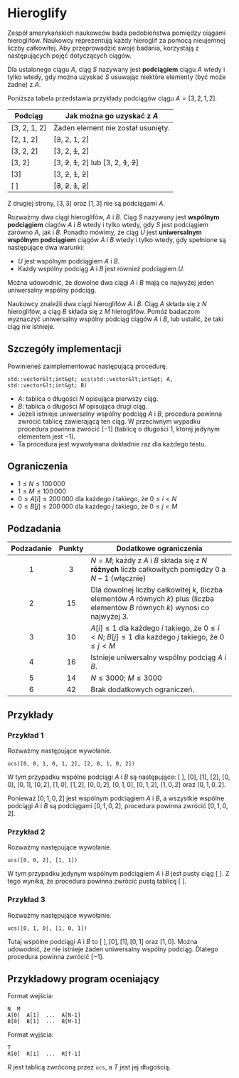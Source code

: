 # Hieroglify

Zespół amerykańskich naukowców bada podobieństwa pomiędzy ciągami hieroglifów.
Naukowcy reprezentują każdy hieroglif za pomocą nieujemnej liczby całkowitej.
Aby przeprowadzić swoje badania, korzystają z następujących pojęć dotyczących ciągów.

Dla ustalonego ciągu $A$, ciąg $S$ nazywany jest **podciągiem** ciągu $A$ wtedy i tylko wtedy, gdy można uzyskać $S$ usuwając niektóre elementy (być może żadne) z $A$.

Poniższa tabela przedstawia przykłady podciągów ciągu $A = [3, 2, 1, 2]$.

| Podciąg | Jak można go uzyskać z $A$ |
|----------------|------------------------------------------------|
| [3, 2, 1, 2] | Żaden element nie został usunięty.
| [2, 1, 2]     | [<s>3</s>, 2, 1, 2]
| [3, 2, 2]     | [3, 2, <s>1</s>, 2]
| [3, 2]         | [3, <s>2</s>, <s>1</s>, 2] lub [3, 2, <s>1</s>, <s>2</s>]
| [3]             | [3, <s>2</s>, <s>1</s>, <s>2</s>]
| [ ]              | [<s>3</s>, <s>2</s>, <s>1</s>, <s>2</s>]

Z drugiej strony, $[3, 3]$ oraz $[1, 3]$ nie są podciągami $A$.

Rozważmy dwa ciągi hieroglifów, $A$ i $B$.
Ciąg $S$ nazywany jest **wspólnym podciągiem** ciagów $A$ i $B$
 wtedy i tylko wtedy, gdy $S$ jest podciągiem zarówno $A$, jak i $B$.
Ponadto mówimy, że ciąg $U$ jest **uniwersalnym wspólnym podciągiem** ciągów $A$ i $B$
 wtedy i tylko wtedy, gdy spełnione są następujące dwa warunki:
* $U$ jest wspólnym podciągiem $A$ i $B$.
* Każdy wspólny podciąg $A$ i $B$ jest również podciągiem $U$.

Można udowodnić, że dowolne dwa ciągi $A$ i $B$
 mają co najwyżej jeden uniwersalny wspólny podciąg.

Naukowcy znaleźli dwa ciągi hieroglifów $A$ i $B$.
Ciąg $A$ składa się z $N$ hieroglifów,
 a ciąg $B$ składa się z $M$ hieroglifów.
Pomóż badaczom wyznaczyć
 uniwersalny wspólny podciąg ciągów $A$ i $B$,
 lub ustalić, że taki ciąg nie istnieje.

## Szczegóły implementacji

Powinieneś zaimplementować następującą procedurę.

```
std::vector&lt;int&gt; ucs(std::vector&lt;int&gt; A, std::vector&lt;int&gt; B)
```

* $A$: tablica o długości $N$ opisująca pierwszy ciąg.
* $B$: tablica o długości $M$ opisująca drugi ciąg.
* Jeżeli istnieje uniwersalny wspólny podciąg $A$ i $B$,
   procedura powinna zwrócić tablicę zawierającą ten ciąg.
  W przeciwnym wypadku procedura powinna zwrócić $[-1]$
   (tablicę o długości $1$, której jedynym elementem jest $-1$).
* Ta procedura jest wywoływana dokładnie raz dla każdego testu.

## Ograniczenia

* $1 \leq N \leq 100\,000$
* $1 \leq M \leq 100\,000$
* $0 \leq A[i] \leq 200\,000$ dla każdego $i$ takiego, że $0 \leq i < N$
* $0 \leq B[j] \leq 200\,000$ dla każdego $j$ takiego, że $0 \leq j < M$

## Podzadania

| Podzadanie | Punkty | Dodatkowe ograniczenia |
| :-----: | :----: | -------------------------------- |
| 1 | $3$ | $N = M$; każdy z $A$ i $B$ składa się z $N$ **różnych** liczb całkowitych pomiędzy $0$ a $N-1$ (włącznie)
| 2 | $15$ | Dla dowolnej liczby całkowitej $k$, (liczba elementów $A$ równych $k$) plus (liczba elementów $B$ równych $k$) wynosi co najwyżej $3$.
| 3 | $10$ | $A[i] \leq 1$ dla każdego $i$ takiego, że $0 \leq i < N$; $B[j] \leq 1$ dla każdego $j$ takiego, że $0 \leq j < M$
| 4 | $16$ | Istnieje uniwersalny wspólny podciąg $A$ i $B$.
| 5 | $14$ | $N \leq 3000$; $M \leq 3000$
| 6 | $42$ | Brak dodatkowych ograniczeń.

## Przykłady

### Przykład 1

Rozważmy następujące wywołanie.

```
ucs([0, 0, 1, 0, 1, 2], [2, 0, 1, 0, 2])
```

W tym przypadku wspólne podciągi $A$ i $B$ są następujące:
 $[\ ]$, $[0]$, $[1]$, $[2]$, $[0, 0]$, $[0, 1]$, $[0, 2]$, $[1, 0]$, $[1, 2]$, $[0, 0, 2]$, $[0, 1, 0]$, $[0, 1, 2]$, $[1, 0, 2]$ oraz $[0, 1, 0, 2]$.

Ponieważ $[0, 1, 0, 2]$ jest wspólnym podciągiem $A$ i $B$, a
 wszystkie wspólne podciągi $A$ i $B$ są podciągami $[0, 1, 0, 2]$,
 procedura powinna zwrócić $[0, 1, 0, 2]$.

### Przykład 2

Rozważmy następujące wywołanie.

```
ucs([0, 0, 2], [1, 1])
```

W tym przypadku jedynym wspólnym podciągiem $A$ i $B$ jest pusty ciąg $[\ ]$.
Z tego wynika, że procedura powinna zwrócić pustą tablicę $[\ ]$.

### Przykład 3

Rozważmy następujące wywołanie.
```
ucs([0, 1, 0], [1, 0, 1])
```

Tutaj wspólne podciągi $A$ i $B$ to
 $[\ ], [0], [1], [0, 1]$ oraz $[1, 0]$.
Można udowodnić, że nie istnieje żaden uniwersalny wspólny podciąg.
Dlatego procedura powinna zwrócić $[-1]$.

## Przykładowy program oceniający

Format wejścia:

```
N  M
A[0]  A[1]  ...  A[N-1]
B[0]  B[1]  ...  B[M-1]
```

Format wyjścia:

```
T
R[0]  R[1]  ...  R[T-1]
```

$R$ jest tablicą zwróconą przez `ucs`, a $T$ jest jej długością.